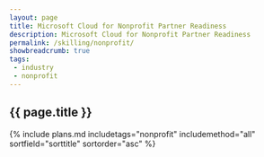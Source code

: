 ```yaml
---
layout: page
title: Microsoft Cloud for Nonprofit Partner Readiness
description: Microsoft Cloud for Nonprofit Partner Readiness
permalink: /skilling/nonprofit/
showbreadcrumb: true
tags:
 - industry
 - nonprofit
---
```


<h2 id="tags-index">{{ page.title }}</h2>

{% include plans.md 
    includetags="nonprofit" includemethod="all" 
    sortfield="sorttitle" sortorder="asc" 
%}
